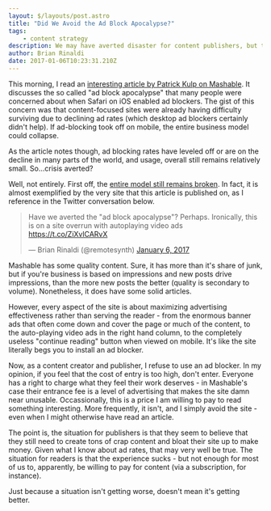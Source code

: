 ```yaml
---
layout: $/layouts/post.astro
title: "Did We Avoid the Ad Block Apocalypse?"
tags:
    - content strategy
description: We may have averted disaster for content publishers, but the experience isn't improving.
author: Brian Rinaldi
date: 2017-01-06T10:23:31.210Z
---
```


This morning, I read an [interesting article by Patrick Kulp on Mashable](http://mashable.com/2017/01/05/ad-blocking-slowing-possibly/#ndN0Cb86Haqs). It discusses the so called "ad block apocalypse" that many people were concerned about when Safari on iOS enabled ad blockers. The gist of this concern was that content-focused sites were already having difficulty surviving due to declining ad rates (which desktop ad blockers certainly didn't help). If ad-blocking took off on mobile, the entire business model could collapse.

As the article notes though, ad blocking rates have leveled off or are on the decline in many parts of the world, and usage, overall still remains relatively small. So...crisis averted?

Well, not entirely. First off, the [entire model still remains broken](http://www.remotesynthesis.com/blog/broken-content). In fact, it is almost exemplified by the very site that this article is published on, as I reference in the Twitter conversation below.

<blockquote class="twitter-tweet" data-partner="tweetdeck"><p lang="en" dir="ltr">Have we averted the &quot;ad block apocalypse&quot;? Perhaps. Ironically, this is on a site overrun with autoplaying video ads <a href="https://t.co/ZiXvlCARvX">https://t.co/ZiXvlCARvX</a></p>&mdash; Brian Rinaldi (@remotesynth) <a href="https://twitter.com/remotesynth/status/817393091573411841">January 6, 2017</a></blockquote>
<script async src="//platform.twitter.com/widgets.js" charset="utf-8"></script>

Mashable has some quality content. Sure, it has more than it's share of junk, but if you're business is based on impressions and new posts drive impressions, than the more new posts the better (quality is secondary to volume). Nonetheless, it does have some solid articles.

However, every aspect of the site is about maximizing advertising effectiveness rather than serving the reader - from the enormous banner ads that often come down and cover the page or much of the content, to the auto-playing video ads in the right hand column, to the completely useless "continue reading" button when viewed on mobile. It's like the site literally begs you to install an ad blocker.

Now, as a content creator and publisher, I refuse to use an ad blocker. In my opinion, if you feel that the cost of entry is too high, don't enter. Everyone has a right to charge what they feel their work deserves - in Mashable's case their entrance fee is a level of advertising that makes the site damn near unusable. Occassionally, this is a price I am willing to pay to read something interesting. More frequently, it isn't, and I simply avoid the site - even when I might otherwise have read an article.

The point is, the situation for publishers is that they seem to believe that they still need to create tons of crap content and bloat their site up to make money. Given what I know about ad rates, that may very well be true. The situation for readers is that the experience sucks - but not enough for most of us to, apparently, be willing to pay for content (via a subscription, for instance).

Just because a situation isn't getting worse, doesn't mean it's getting better.